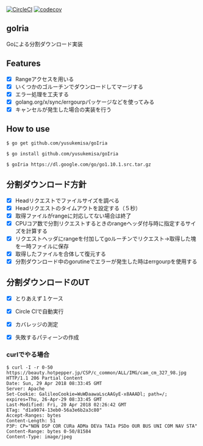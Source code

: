 [![CircleCI](https://circleci.com/gh/yusukemisa/goIria/tree/master.svg?style=svg)](https://circleci.com/gh/yusukemisa/goIria/tree/master)
[![codecov](https://codecov.io/gh/yusukemisa/goIria/branch/master/graph/badge.svg)](https://codecov.io/gh/yusukemisa/goIria)
## goIria
Goによる分割ダウンロード実装

## Features
- [x] Rangeアクセスを用いる
- [x] いくつかのゴルーチンでダウンロードしてマージする
- [x] エラー処理を工夫する
- [x] golang.org/x/sync/errgourpパッケージなどを使ってみる
- [x] キャンセルが発生した場合の実装を行う

## How to use
```
$ go get github.com/yusukemisa/goIria

$ go install github.com/yusukemisa/goIria

$ goIria https://dl.google.com/go/go1.10.1.src.tar.gz
```

## 分割ダウンロード方針
- [x] Headリクエストでファイルサイズを調べる
- [x] Headリクエストのタイムアウトを設定する（５秒）
- [x] 取得ファイルがrangeに対応してない場合は終了
- [x] CPUコア数で分割リクエストするときのrangeヘッダ付与時に指定するサイズを計算する
- [x] リクエストヘッダにrangeを付加してgoルーチンでリクエスト→取得した塊を一時ファイルに保存
- [x] 取得したファイルを合体して復元する
- [x] 分割ダウンロード中のgorutineでエラーが発生した時はerrgourpを使用する

## 分割ダウンロードのUT
- [x] とりあえず１ケース
- [x] Circle CIで自動実行
- [x] カバレッジの測定
- [x] 失敗するパティーンの作成



### curlでやる場合
```
$ curl -I -r 0-50 https://beauty.hotpepper.jp/CSP/c_common/ALL/IMG/cam_cm_327_98.jpg
HTTP/1.1 206 Partial Content
Date: Sun, 29 Apr 2018 08:33:45 GMT
Server: Apache
Set-Cookie: GalileoCookie=WuWDaawaLscAAGyE-x8AAADl; path=/; expires=Thu, 26-Apr-29 08:33:45 GMT
Last-Modified: Fri, 20 Apr 2018 02:26:42 GMT
ETag: "d1a9074-13eb0-56a3e6b2a3c80"
Accept-Ranges: bytes
Content-Length: 51
P3P: CP="NON DSP COR CURa ADMa DEVa TAIa PSDo OUR BUS UNI COM NAV STA"
Content-Range: bytes 0-50/81584
Content-Type: image/jpeg
```
